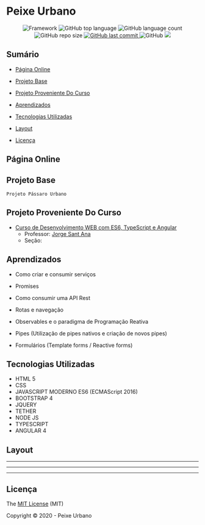 # Peixe Urbano

<p align="center">
 
 <img alt="Framework" src="https://img.shields.io/static/v1?label=Angular&message=framework&color=blue&style=plastic&logo=ANGULAR">
 
  <img alt="GitHub top language" src="https://img.shields.io/github/languages/top/EullerHenrique/Peixe_Urbano">
  
 <img alt="GitHub language count" src="https://img.shields.io/github/languages/count/EullerHenrique/Peixe_Urbano">
  
<img alt="GitHub repo size" src="https://img.shields.io/github/repo-size/EullerHenrique/Peixe_Urbano">

  <a href="https://github.com/EullerHenrique/Peixe_Urbano/commits/master">
    <img alt="GitHub last commit" src="https://img.shields.io/github/last-commit/EullerHenrique/Peixe_Urbano">
  </a>
  
<img alt="GitHub" src="https://img.shields.io/github/license/EullerHenrique/Peixe_Urbano">

<img src="http://img.shields.io/static/v1?label=status&message=development&color=YELLOW&style=plastic"/>
 
</p>

## Sumário 

- [Página Online](#página-online)

- [Projeto Base](#projeto-base)

- [Projeto Proveniente Do Curso](#projeto-proveniente-do-curso)

- [Aprendizados](#aprendizados)

- [Tecnologias Utilizadas](#tecnologias-utilizadas)

- [Layout](#layout)
   
- [Licença](#licença)
  
  


## Página Online
    

## Projeto Base

    Projeto Pássaro Urbano

## Projeto Proveniente Do Curso

- [Curso de Desenvolvimento WEB com ES6, TypeScript e Angular](https://www.udemy.com/course/curso-de-desenvolvimento-web-com-es6-typescript-e-angular-4/)
  - Professor: [Jorge Sant Ana](https://www.udemy.com/user/jorgetadeusantanasilva/)
  - Seção: 
 
  



## Aprendizados 

- Como criar e consumir serviços

- Promises

- Como consumir uma API Rest

- Rotas e navegação

- Observables e o paradigma de Programação Reativa

- Pipes (Utilização de pipes nativos e criação de novos pipes)

- Formulários (Template forms / Reactive forms)




## Tecnologias Utilizadas

 - HTML 5
 - CSS
 - JAVASCRIPT MODERNO ES6 (ECMAScript 2016)
 - BOOTSTRAP 4
 - JQUERY
 - TETHER
 - NODE JS
 - TYPESCRIPT
 - ANGULAR 4


## Layout



---



---



---


   
## Licença 

The [MIT License]() (MIT)

Copyright :copyright: 2020 - Peixe Urbano

                       
            
  


